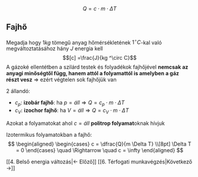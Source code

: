 $$
Q = c \cdot m \cdot \Delta T
$$

## Fajhő
Megadja hogy $1 kg$ tömegű anyag hőmérsékletének  $1 ^\circ C$-kal való megváltoztatásához hány $J$ energia kell
$$[c] =\frac{J}{kg ^\circ C}$$
A gázoké ellentétben a szilárd testek és folyadékok fajhőjével **nemcsak az anyagi minőségtől függ, hanem attól a folyamattól is amelyben a gáz részt vesz** $\Rightarrow$ ezért végtelen sok fajhőjük van

2 állandó:
- $c_p$: **izobár fajhő**: ha $p = áll \Rightarrow Q = c_p \cdot m \cdot \Delta T$
- $c_V$: **izochor fajhő**: ha $V = áll \Rightarrow Q = c_V \cdot m \cdot \Delta T$

Azokat a folyamatokat ahol $c = áll$ **politrop folyamat**oknak hívjuk

Izotermikus folyamatokban a fajhő:
$$
\begin{aligned}
\begin{cases}
c = \dfrac{Q}{m \Delta T} \\[8pt]
\Delta T = 0
\end{cases}
\quad \Rightarrow \quad
c = \infty
\end{aligned}
$$

[[4. Belső energia változás|← Előző]]
[[6. Térfogati munkavégzés|Következő →]]